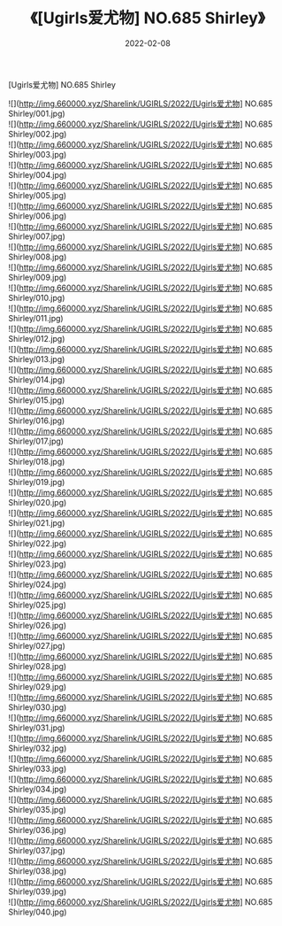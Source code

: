 ﻿---
layout: post
title:  《[Ugirls爱尤物] NO.685 Shirley》
date:   2022-02-08
img: http://img.660000.xyz/Sharelink/UGIRLS/2022/[Ugirls爱尤物] NO.685 Shirley/000.jpg
categories: [美女, 清纯, 唯美]
---

[Ugirls爱尤物] NO.685 Shirley

 ![](http://img.660000.xyz/Sharelink/UGIRLS/2022/[Ugirls爱尤物] NO.685 Shirley/001.jpg) <br>![](http://img.660000.xyz/Sharelink/UGIRLS/2022/[Ugirls爱尤物] NO.685 Shirley/002.jpg) <br>![](http://img.660000.xyz/Sharelink/UGIRLS/2022/[Ugirls爱尤物] NO.685 Shirley/003.jpg) <br>![](http://img.660000.xyz/Sharelink/UGIRLS/2022/[Ugirls爱尤物] NO.685 Shirley/004.jpg) <br>![](http://img.660000.xyz/Sharelink/UGIRLS/2022/[Ugirls爱尤物] NO.685 Shirley/005.jpg) <br>![](http://img.660000.xyz/Sharelink/UGIRLS/2022/[Ugirls爱尤物] NO.685 Shirley/006.jpg) <br>![](http://img.660000.xyz/Sharelink/UGIRLS/2022/[Ugirls爱尤物] NO.685 Shirley/007.jpg) <br>![](http://img.660000.xyz/Sharelink/UGIRLS/2022/[Ugirls爱尤物] NO.685 Shirley/008.jpg) <br>![](http://img.660000.xyz/Sharelink/UGIRLS/2022/[Ugirls爱尤物] NO.685 Shirley/009.jpg) <br>![](http://img.660000.xyz/Sharelink/UGIRLS/2022/[Ugirls爱尤物] NO.685 Shirley/010.jpg) <br>![](http://img.660000.xyz/Sharelink/UGIRLS/2022/[Ugirls爱尤物] NO.685 Shirley/011.jpg) <br>![](http://img.660000.xyz/Sharelink/UGIRLS/2022/[Ugirls爱尤物] NO.685 Shirley/012.jpg) <br>![](http://img.660000.xyz/Sharelink/UGIRLS/2022/[Ugirls爱尤物] NO.685 Shirley/013.jpg) <br>![](http://img.660000.xyz/Sharelink/UGIRLS/2022/[Ugirls爱尤物] NO.685 Shirley/014.jpg) <br>![](http://img.660000.xyz/Sharelink/UGIRLS/2022/[Ugirls爱尤物] NO.685 Shirley/015.jpg) <br>![](http://img.660000.xyz/Sharelink/UGIRLS/2022/[Ugirls爱尤物] NO.685 Shirley/016.jpg) <br>![](http://img.660000.xyz/Sharelink/UGIRLS/2022/[Ugirls爱尤物] NO.685 Shirley/017.jpg) <br>![](http://img.660000.xyz/Sharelink/UGIRLS/2022/[Ugirls爱尤物] NO.685 Shirley/018.jpg) <br>![](http://img.660000.xyz/Sharelink/UGIRLS/2022/[Ugirls爱尤物] NO.685 Shirley/019.jpg) <br>![](http://img.660000.xyz/Sharelink/UGIRLS/2022/[Ugirls爱尤物] NO.685 Shirley/020.jpg) <br>![](http://img.660000.xyz/Sharelink/UGIRLS/2022/[Ugirls爱尤物] NO.685 Shirley/021.jpg) <br>![](http://img.660000.xyz/Sharelink/UGIRLS/2022/[Ugirls爱尤物] NO.685 Shirley/022.jpg) <br>![](http://img.660000.xyz/Sharelink/UGIRLS/2022/[Ugirls爱尤物] NO.685 Shirley/023.jpg) <br>![](http://img.660000.xyz/Sharelink/UGIRLS/2022/[Ugirls爱尤物] NO.685 Shirley/024.jpg) <br>![](http://img.660000.xyz/Sharelink/UGIRLS/2022/[Ugirls爱尤物] NO.685 Shirley/025.jpg) <br>![](http://img.660000.xyz/Sharelink/UGIRLS/2022/[Ugirls爱尤物] NO.685 Shirley/026.jpg) <br>![](http://img.660000.xyz/Sharelink/UGIRLS/2022/[Ugirls爱尤物] NO.685 Shirley/027.jpg) <br>![](http://img.660000.xyz/Sharelink/UGIRLS/2022/[Ugirls爱尤物] NO.685 Shirley/028.jpg) <br>![](http://img.660000.xyz/Sharelink/UGIRLS/2022/[Ugirls爱尤物] NO.685 Shirley/029.jpg) <br>![](http://img.660000.xyz/Sharelink/UGIRLS/2022/[Ugirls爱尤物] NO.685 Shirley/030.jpg) <br>![](http://img.660000.xyz/Sharelink/UGIRLS/2022/[Ugirls爱尤物] NO.685 Shirley/031.jpg) <br>![](http://img.660000.xyz/Sharelink/UGIRLS/2022/[Ugirls爱尤物] NO.685 Shirley/032.jpg) <br>![](http://img.660000.xyz/Sharelink/UGIRLS/2022/[Ugirls爱尤物] NO.685 Shirley/033.jpg) <br>![](http://img.660000.xyz/Sharelink/UGIRLS/2022/[Ugirls爱尤物] NO.685 Shirley/034.jpg) <br>![](http://img.660000.xyz/Sharelink/UGIRLS/2022/[Ugirls爱尤物] NO.685 Shirley/035.jpg) <br>![](http://img.660000.xyz/Sharelink/UGIRLS/2022/[Ugirls爱尤物] NO.685 Shirley/036.jpg) <br>![](http://img.660000.xyz/Sharelink/UGIRLS/2022/[Ugirls爱尤物] NO.685 Shirley/037.jpg) <br>![](http://img.660000.xyz/Sharelink/UGIRLS/2022/[Ugirls爱尤物] NO.685 Shirley/038.jpg) <br>![](http://img.660000.xyz/Sharelink/UGIRLS/2022/[Ugirls爱尤物] NO.685 Shirley/039.jpg) <br>![](http://img.660000.xyz/Sharelink/UGIRLS/2022/[Ugirls爱尤物] NO.685 Shirley/040.jpg) <br>